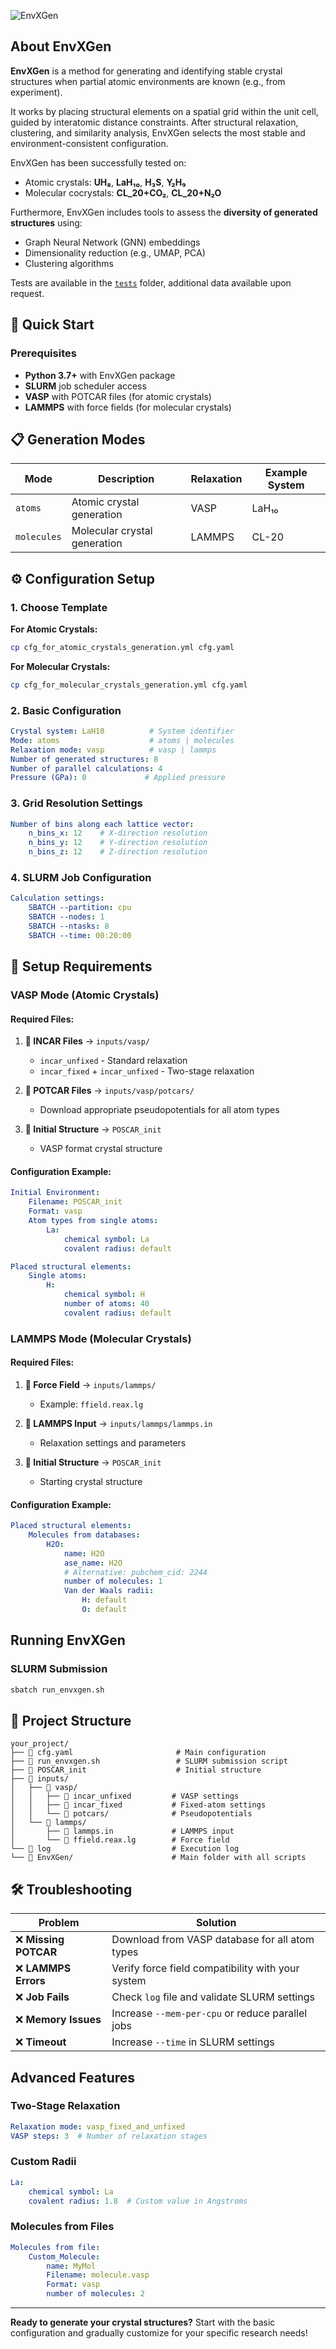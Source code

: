 ![EnvXGen](EnvXGen/images/EnvXGen_logo.png)

## About EnvXGen

**EnvXGen** is a method for generating and identifying stable crystal structures when partial atomic environments are known (e.g., from experiment).

It works by placing structural elements on a spatial grid within the unit cell, guided by interatomic distance constraints. After structural relaxation, clustering, and similarity analysis, EnvXGen selects the most stable and environment-consistent configuration.

EnvXGen has been successfully tested on:
- Atomic crystals: **UH₈**, **LaH₁₀**, **H₃S**, **Y₂H₉**
- Molecular cocrystals: **CL_20+CO₂**, **CL_20+N₂O**

Furthermore, EnvXGen includes tools to assess the **diversity of generated structures** using:
- Graph Neural Network (GNN) embeddings
- Dimensionality reduction (e.g., UMAP, PCA)
- Clustering algorithms

Tests are available in the [`tests`](./tests) folder, additional data available upon request.


## 🚀 Quick Start

### Prerequisites

- **Python 3.7+** with EnvXGen package
- **SLURM** job scheduler access
- **VASP** with POTCAR files (for atomic crystals)
- **LAMMPS** with force fields (for molecular crystals)

## 📋 Generation Modes

| Mode | Description | Relaxation | Example System |
|------|-------------|------------|----------------|
| `atoms` | Atomic crystal generation | VASP | LaH₁₀ |
| `molecules` | Molecular crystal generation | LAMMPS | CL-20 |

## ⚙️ Configuration Setup

### 1. Choose Template

**For Atomic Crystals:**
```bash
cp cfg_for_atomic_crystals_generation.yml cfg.yaml
```

**For Molecular Crystals:**
```bash
cp cfg_for_molecular_crystals_generation.yml cfg.yaml
```

### 2. Basic Configuration

```yaml
Crystal system: LaH10          # System identifier
Mode: atoms                    # atoms | molecules
Relaxation mode: vasp          # vasp | lammps
Number of generated structures: 8
Number of parallel calculations: 4
Pressure (GPa): 0             # Applied pressure
```

### 3. Grid Resolution Settings

```yaml
Number of bins along each lattice vector:
    n_bins_x: 12    # X-direction resolution
    n_bins_y: 12    # Y-direction resolution  
    n_bins_z: 12    # Z-direction resolution
```

### 4. SLURM Job Configuration

```yaml
Calculation settings:
    SBATCH --partition: cpu
    SBATCH --nodes: 1
    SBATCH --ntasks: 8
    SBATCH --time: 00:20:00
```

## 🔧 Setup Requirements

### VASP Mode (Atomic Crystals)

#### Required Files:
1. **📁 INCAR Files** → `inputs/vasp/`
   - `incar_unfixed` - Standard relaxation
   - `incar_fixed` + `incar_unfixed` - Two-stage relaxation

2. **📁 POTCAR Files** → `inputs/vasp/potcars/`
   - Download appropriate pseudopotentials for all atom types

3. **📄 Initial Structure** → `POSCAR_init`
   - VASP format crystal structure

#### Configuration Example:
```yaml
Initial Environment:
    Filename: POSCAR_init
    Format: vasp
    Atom types from single atoms:
        La:
            chemical symbol: La
            covalent radius: default

Placed structural elements:
    Single atoms:
        H:
            chemical symbol: H
            number of atoms: 40
            covalent radius: default
```

### LAMMPS Mode (Molecular Crystals)

#### Required Files:
1. **📁 Force Field** → `inputs/lammps/`
   - Example: `ffield.reax.lg`

2. **📁 LAMMPS Input** → `inputs/lammps/lammps.in`
   - Relaxation settings and parameters

3. **📄 Initial Structure** → `POSCAR_init`
   - Starting crystal structure

#### Configuration Example:
```yaml
Placed structural elements:
    Molecules from databases:
        H2O:
            name: H2O
            ase_name: H2O
            # Alternative: pubchem_cid: 2244
            number of molecules: 1
            Van der Waals radii:
                H: default
                O: default
```

## Running EnvXGen

### SLURM Submission
```bash
sbatch run_envxgen.sh
```

## 📁 Project Structure

```
your_project/
├── 📄 cfg.yaml                       # Main configuration
├── 📄 run_envxgen.sh                 # SLURM submission script  
├── 📄 POSCAR_init                    # Initial structure
├── 📁 inputs/
│   ├── 📁 vasp/
│   │   ├── 📄 incar_unfixed         # VASP settings
│   │   ├── 📄 incar_fixed           # Fixed-atom settings
│   │   └── 📁 potcars/              # Pseudopotentials
│   └── 📁 lammps/
│       ├── 📄 lammps.in             # LAMMPS input
│       └── 📄 ffield.reax.lg        # Force field
└── 📄 log                           # Execution log
└── 📁 EnvXGen/                      # Main folder with all scripts
```

## 🛠️ Troubleshooting

| Problem | Solution |
|---------|----------|
| ❌ **Missing POTCAR** | Download from VASP database for all atom types |
| ❌ **LAMMPS Errors** | Verify force field compatibility with your system |
| ❌ **Job Fails** | Check `log` file and validate SLURM settings |
| ❌ **Memory Issues** | Increase `--mem-per-cpu` or reduce parallel jobs |
| ❌ **Timeout** | Increase `--time` in SLURM settings |

## Advanced Features

### Two-Stage Relaxation
```yaml
Relaxation mode: vasp_fixed_and_unfixed
VASP steps: 3  # Number of relaxation stages
```

### Custom Radii
```yaml
La:
    chemical symbol: La
    covalent radius: 1.8  # Custom value in Angstroms
```

### Molecules from Files
```yaml
Molecules from file:
    Custom_Molecule:
        name: MyMol
        Filename: molecule.vasp
        Format: vasp
        number of molecules: 2
```

---

**Ready to generate your crystal structures?** Start with the basic configuration and gradually customize for your specific research needs!
